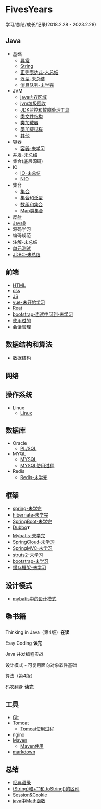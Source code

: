 # FivesYears
学习/总结/成长/记录(2018.2.28 - 2023.2.28)

## Java
- 基础
	- [异常](https://github.com/helloGitHubQ/FivesYears/blob/master/docs/base/Exception.md "异常")
	- [String](https://github.com/helloGitHubQ/FivesYears/blob/master/docs/base/String.md "String")
	- [正则表达式-未总结](https://github.com/helloGitHubQ/FivesYears/blob/master/docs/base/regex.md "正则")
	- [泛型-未总结](https://github.com/helloGitHubQ/FivesYears/blob/master/docs/base/generics.md)
	- [消息队列-未学完](https://github.com/helloGitHubQ/FiveYears/blob/master/docs/base/messageQueue.md)
- JVM
	- [java内存区域](https://github.com/helloGitHubQ/FivesYears/blob/master/docs/base/jvm/Java%E5%86%85%E5%AD%98%E5%8C%BA%E5%9F%9F.md "java内存区域")
	- [jvm垃圾回收](https://github.com/helloGitHubQ/FivesYears/blob/master/docs/base/jvm/Java%E5%9E%83%E5%9C%BE%E5%9B%9E%E6%94%B6.md "jvm垃圾回收")
	- [JDK监控和故障处理工具](https://github.com/helloGitHubQ/FivesYears/blob/master/docs/base/jvm/JDK%E7%9B%91%E6%8E%A7%E5%92%8C%E6%95%85%E9%9A%9C%E5%A4%84%E7%90%86%E5%B7%A5%E5%85%B7.md "JDK监控和故障处理工具")
	- [类文件结构](https://github.com/helloGitHubQ/FivesYears/blob/master/docs/base/jvm/%E7%B1%BB%E6%96%87%E4%BB%B6%E7%BB%93%E6%9E%84.md "类文件结构")
	- [类加载器](https://github.com/helloGitHubQ/FivesYears/blob/master/docs/base/jvm/%E7%B1%BB%E5%8A%A0%E8%BD%BD%E5%99%A8.md "类加载器")
	- [类加载过程](https://github.com/helloGitHubQ/FivesYears/blob/master/docs/base/jvm/%E7%B1%BB%E5%8A%A0%E8%BD%BD%E8%BF%87%E7%A8%8B.md "类加载过程")
	- [其他](https://github.com/helloGitHubQ/FiveYears/blob/master/docs/base/jvm/other.md "其他")
- 容器
	- [容器-未学习](https://github.com/helloGitHubQ/FiveYears/blob/master/docs/base/%E5%AE%B9%E5%99%A8.md)
- [并发-未总结](https://github.com/helloGitHubQ/FiveYears/blob/master/docs/base/Concurrency.md)
- 集合(底层源码)
- IO
	- [IO-未总结](https://github.com/helloGitHubQ/FiveYears/blob/master/docs/base/io.md)
	- [NIO](https://github.com/helloGitHubQ/FiveYears/blob/master/docs/base/nio.md)
- 集合
	- [集合](https://github.com/helloGitHubQ/FiveYears/blob/master/docs/base/collection/collection.md)
	- [集合和泛型](https://github.com/helloGitHubQ/FiveYears/blob/master/docs/base/collection/collectionGenerics.md)
	- [数组和集合](https://github.com/helloGitHubQ/FiveYears/blob/master/docs/base/collection/collectionLlist.md)
	- [Map类集合](https://github.com/helloGitHubQ/FiveYears/blob/master/docs/base/collection/map.md)
- [反射](https://github.com/helloGitHubQ/FiveYears/blob/master/docs/base/Reflect.md)
- [Java8](https://github.com/helloGitHubQ/FiveYears/blob/master/docs/base/java8/java8.md)
- 源码学习
- 编码规范
- 注解-未总结
- [单元测试](https://github.com/helloGitHubQ/FiveYears/tree/master/docs/base/UnitTest.md)
- [JDBC-未总结](https://github.com/helloGitHubQ/FivesYears/blob/master/docs/database/JDBC.md "JDBC")

## 前端
- [HTML](https://github.com/helloGitHubQ/FivesYears/blob/master/docs/web/html/html.md)
- [css](https://github.com/helloGitHubQ/FivesYears/blob/master/docs/web/css/css.md)
- [JS](https://github.com/helloGitHubQ/FivesYears/blob/master/docs/web/js/JavaScript.md)
- [vue-未开始学习](https://github.com/helloGitHubQ/FivesYears/blob/master/docs/web/vue/vue.md)
- [Reat](https://github.com/helloGitHubQ/FivesYears/blob/master/docs/web/reat/reat.md)
- [bootstrap-面试中问到-未学习](https://github.com/helloGitHubQ/FiveYears/blob/master/docs/web/bootsrap.md)
- [使用过的](https://github.com/helloGitHubQ/FivesYears/blob/master/docs/web/used.md)
- [会话管理](https://github.com/helloGitHubQ/FivesYears/blob/master/docs/web/session.md)
## 数据结构和算法
- [数据结构](https://github.com/helloGitHubQ/FivesYears/blob/master/docs/dataStructure/DataStructure.md)

## 网络
## 操作系统
- Linux
	- [Linux](https://github.com/helloGitHubQ/FiveYears/blob/master/docs/os/Linux.md) 
## 数据库
- Oracle
	- [PL/SQL](https://github.com/helloGitHubQ/FivesYears/blob/master/docs/database/DataBase.md "database") 
- MYQL
	- [MYSQL](https://github.com/helloGitHubQ/FivesYears/blob/master/docs/database/MYSQL.md "MYSQL")
	- [MYSQL使用过程](https://github.com/helloGitHubQ/FivesYears/blob/master/docs/database/MYSQL_use.md "MYSQL使用过程")
- Redis
	- [Redis-未学完](https://github.com/helloGitHubQ/FiveYears/blob/master/docs/database/NoSql/redis.md) 
## 框架
- [spring-未学完](https://github.com/helloGitHubQ/FiveYears/blob/master/docs/frame/spring.md)
- [hibernate-未学完](https://github.com/helloGitHubQ/FiveYears/blob/master/docs/frame/hibernate.md)
- [SpringBoot-未学完](https://github.com/helloGitHubQ/FiveYears/blob/master/docs/frame/SpringBoot/SpringBoot.md)
- [Dubbo](https://github.com/helloGitHubQ/FiveYears/blob/master/docs/frame/Dubbo.md):question:
- [Mybatis-未学完](https://github.com/helloGitHubQ/FiveYears/blob/master/docs/frame/Mybatis/Mybatis.md)
- [SpringCloud-未学习](https://github.com/helloGitHubQ/FiveYears/blob/master/docs/frame/SpringCloud.md)
- [SpringMVC-未学习](https://github.com/helloGitHubQ/FiveYears/blob/master/docs/frame/SpringMVC.md)
- [struts2-未学习](https://github.com/helloGitHubQ/FiveYears/blob/master/docs/frame/struts2.md)
- [bootstrap-未学习](https://github.com/helloGitHubQ/FiveYears/blob/master/docs/frame/bootstrap.md)
- [缓存框架-未学习](https://github.com/helloGitHubQ/FiveYears/blob/master/docs/frame/cacheFramework.md)
## 设计模式

- [mybatis中的设计模式](https://github.com/helloGitHubQ/FiveYears/blob/master/docs/designPatterns/mybatis.md)

## :books:书籍
Thinking in Java（第4版）**在读**

Esay Coding **读完**

Java 并发编程实战

设计模式 - 可复用面向对象软件基础

算法（第4版）

码农翻身 **读完**

## 工具
- [Git](https://github.com/helloGitHubQ/FivesYears/blob/master/docs/tools/Git.md "Git")
- [Tomcat](https://github.com/helloGitHubQ/FiveYears/blob/master/docs/tools/tomcat.md)
  - [Tomcat使用过程](https://github.com/helloGitHubQ/FiveYears/blob/master/docs/tools/Tomcat-use.md)
- nginx
- [Maven](https://github.com/helloGitHubQ/FiveYears/blob/master/docs/tools/Maven.md)
  - [Maven使用](https://github.com/helloGitHubQ/FiveYears/blob/master/docs/tools/Maven-use.md)
- [markdown](https://github.com/helloGitHubQ/FiveYears/blob/master/docs/tools/markdown.md)
## 总结
- [经典语录](https://github.com/helloGitHubQ/FivesYears/blob/master/docs/summary/ClassicQuotation.md "经典语录")
- [(String)和+""和.toString()的区别](https://github.com/helloGitHubQ/FivesYears/blob/master/docs/summary/String%E8%BD%AC%E6%8D%A2%E6%AF%94%E8%BE%83.md)
- [Session&Cookie](https://github.com/helloGitHubQ/FivesYears/blob/master/docs/summary/sessionCookie.md "sessionCookie")
- [java中Math函数](https://github.com/helloGitHubQ/FiveYears/blob/master/docs/summary/Math.md)

